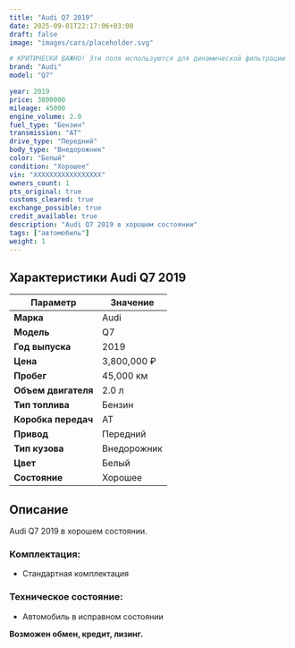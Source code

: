 ```yaml
---
title: "Audi Q7 2019"
date: 2025-09-01T22:17:06+03:00
draft: false
image: "images/cars/placeholder.svg"

# КРИТИЧЕСКИ ВАЖНО! Эти поля используются для динамической фильтрации
brand: "Audi"
model: "Q7"

year: 2019
price: 3800000
mileage: 45000
engine_volume: 2.0
fuel_type: "Бензин"
transmission: "AT"
drive_type: "Передний"
body_type: "Внедорожник"
color: "Белый"
condition: "Хорошее"
vin: "XXXXXXXXXXXXXXXXX"
owners_count: 1
pts_original: true
customs_cleared: true
exchange_possible: true
credit_available: true
description: "Audi Q7 2019 в хорошем состоянии"
tags: ["автомобиль"]
weight: 1
---
```


## Характеристики Audi Q7 2019

| Параметр | Значение |
|----------|----------|
| **Марка** | Audi |
| **Модель** | Q7 |
| **Год выпуска** | 2019 |
| **Цена** | 3,800,000 ₽ |
| **Пробег** | 45,000 км |
| **Объем двигателя** | 2.0 л |
| **Тип топлива** | Бензин |
| **Коробка передач** | AT |
| **Привод** | Передний |
| **Тип кузова** | Внедорожник |
| **Цвет** | Белый |
| **Состояние** | Хорошее |

## Описание

Audi Q7 2019 в хорошем состоянии.

### Комплектация:
- Стандартная комплектация

### Техническое состояние:
- Автомобиль в исправном состоянии

**Возможен обмен, кредит, лизинг.**
